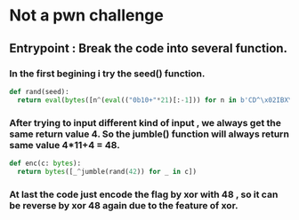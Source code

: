 # Not a pwn challenge
## Entrypoint : Break the code into several function.
### In the first begining i try the seed() function.
```python
def rand(seed):
  return eval(bytes([n^(eval(("0b10+"*21)[:-1])) for n in b'CD^\x02IBX\x02\x1e\x13\x03\x03\x01CD^\x02IBX\x02\x1e\x13\x03\x03\x01CD^\x02IBX\x02\x1e\x13\x03\x03\x01CD^\x02IBX\x02\x1e\x13\x03\x03']))
```
### After trying to input different kind of input , we always get the same return value 4. So the jumble() function will always return same value 4*11+4 = 48.
```python
def enc(c: bytes):
  return bytes([_^jumble(rand(42)) for _ in c])
```
### At last the code just encode the flag by xor with 48 , so it can be reverse by xor 48 again due to the feature of xor.

